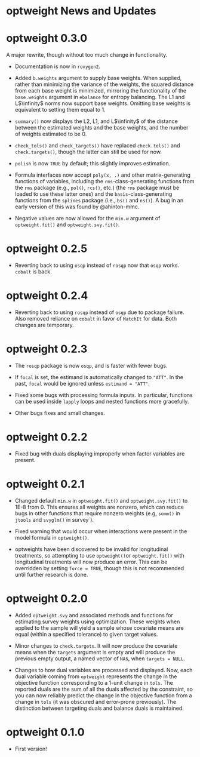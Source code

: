 optweight News and Updates
======

# optweight 0.3.0

A major rewrite, though without too much change in functionality.

* Documentation is now in `roxygen2`.

* Added `b.weights` argument to supply base weights. When supplied, rather than minimizing the variance of the weights, the squared distance from each base weight is minimized, mirroring the functionality of the `base.weights` argument in `ebalance` for entropy balancing. The L1 and L$\infinity$ norms now support base weights. Omitting base weights is equivalent to setting them equal to 1.

* `summary()` now displays the L2, L1, and L$\infinity$ of the distance between the estimated weights and the base weights, and the number of weights estimated to be 0.

* `check_tols()` and `check_targets()` have replaced `check.tols()` and `check.targets()`, though the latter can still be used for now.

* `polish` is now `TRUE` by default; this slightly improves estimation.

* Formula interfaces now accept `poly(x, .)` and other matrix-generating functions of variables, including the `rms`-class-generating functions from the `rms` package (e.g., `pol()`, `rcs()`, etc.) (the `rms` package must be loaded to use these latter ones) and the `basis`-class-generating functions from the `splines` package (i.e., `bs()` and `ns()`). A bug in an early version of this was found by @ahinton-mmc.

* Negative values are now allowed for the `min.w` argument of `optweight.fit()` and `optweight.svy.fit()`.

# optweight 0.2.5

* Reverting back to using `osqp` instead of `rosqp` now that `osqp` works. `cobalt` is back.

# optweight 0.2.4

* Reverting back to using `rosqp` instead of `osqp` due to package failure. Also removed reliance on `cobalt` in favor of `MatchIt` for data. Both changes are temporary. 

# optweight 0.2.3

* The `rosqp` package is now `osqp`, and is faster with fewer bugs.

* If `focal` is set, the estimand is automatically changed to `"ATT"`. In the past, `focal` would be ignored unless `estimand = "ATT"`.

* Fixed some bugs with processing formula inputs. In particular, functions can be used inside `lapply` loops and nested functions more gracefully.

* Other bugs fixes and small changes.

# optweight 0.2.2

* Fixed bug with duals displaying improperly when factor variables are present.

# optweight 0.2.1

* Changed default `min.w` in `optweight.fit()` and `optweight.svy.fit()` to 1E-8 from 0. This ensures all weights are nonzero, which can reduce bugs in other functions that require nonzero weights (e.g, `summ()` in `jtools` and `svyglm()` in survey`).

* Fixed warning that would occur when interactions were present in the model formula in `optweight()`.

* optweights have been discovered to be invalid for longitudinal treatments, so attempting to use `optweight()`or `optweight.fit()` with longitudinal treatments will now produce an error. This can be overridden by setting `force = TRUE`, though this is not recommended until further research is done.

# optweight 0.2.0

* Added `optweight.svy` and associated methods and functions for estimating survey weights using optimization. These weights when applied to the sample will yield a sample whose covariate means are equal (within a specified tolerance) to given target values.

* Minor changes to `check.targets`. It will now produce the covariate means when the `targets` argument is empty and will produce the previous empty output, a named vector of `NA`s, when `targets = NULL`.

* Changes to how dual variables are processed and displayed. Now, each dual variable coming from `optweight` represents the change in the objective function corresponding to a 1-unit change in `tols`. The reported duals are the sum of all the duals affected by the constraint, so you can now reliably predict the change in the objective function from a change in `tols` (it was obscured and error-prone previously). The distinction between targeting duals and balance duals is maintained.

# optweight 0.1.0

* First version!
